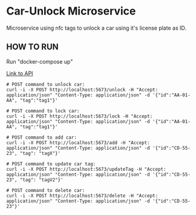 # Car-Unlock Microservice
Microservice using nfc tags to unlock a car using it's license plate as ID.

## HOW TO RUN
Run "docker-compose up"

[Link to API](https://app.swaggerhub.com/apis-docs/MSilva98/CarUnlock/1.0.0)

```properties
# POST command to unlock car:
curl -i -X POST http://localhost:5673/unlock -H "Accept: application/json" "Content-Type: application/json" -d '{"id":"AA-01-AA", "tag":"tag1"}'

# POST command to lock car:
curl -i -X POST http://localhost:5673/lock -H "Accept: application/json" "Content-Type: application/json" -d '{"id":"AA-01-AA", "tag":"tag1"}'

# POST command to add car:
curl -i -X POST http://localhost:5673/add -H "Accept: application/json" "Content-Type: application/json" -d '{"id":"CD-55-23", "tag": "tagX"}'

# POST command to update car tag:
curl -i -X POST http://localhost:5673/updateTag -H "Accept: application/json" "Content-Type: application/json" -d '{"id":"CD-55-23", "tag": "tagV2"}'

# POST command to delete car:
curl -i -X POST http://localhost:5673/delete -H "Accept: application/json" "Content-Type: application/json" -d '{"id":"CD-55-23"}'
```